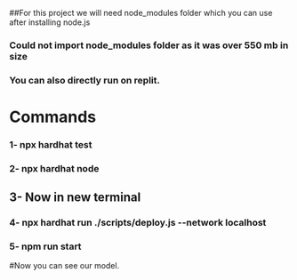 ##For this project we will need node_modules folder which you can use after installing node.js 
### Could not import node_modules folder as it was over 550 mb in size
### You can also directly run on replit.


# Commands

### 1- npx hardhat test
### 2- npx hardhat node
 ## 3- Now in new terminal 
### 4- npx hardhat run ./scripts/deploy.js --network localhost
### 5- npm run start

#Now you can see our model.
